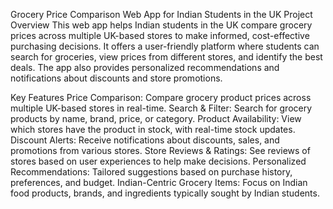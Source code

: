 Grocery Price Comparison Web App for Indian Students in the UK
Project Overview
This web app helps Indian students in the UK compare grocery prices across multiple UK-based stores to make informed, cost-effective purchasing decisions. It offers a user-friendly platform where students can search for groceries, view prices from different stores, and identify the best deals. The app also provides personalized recommendations and notifications about discounts and store promotions.

Key Features
Price Comparison: Compare grocery product prices across multiple UK-based stores in real-time.
Search & Filter: Search for grocery products by name, brand, price, or category.
Product Availability: View which stores have the product in stock, with real-time stock updates.
Discount Alerts: Receive notifications about discounts, sales, and promotions from various stores.
Store Reviews & Ratings: See reviews of stores based on user experiences to help make decisions.
Personalized Recommendations: Tailored suggestions based on purchase history, preferences, and budget.
Indian-Centric Grocery Items: Focus on Indian food products, brands, and ingredients typically sought by Indian students.
